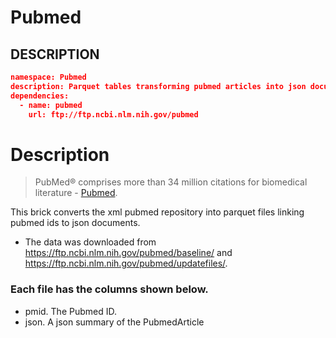 # Pubmed

## DESCRIPTION
```json
namespace: Pubmed
description: Parquet tables transforming pubmed articles into json documents
dependencies: 
  - name: pubmed
    url: ftp://ftp.ncbi.nlm.nih.gov/pubmed
```

# Description

> PubMed® comprises more than 34 million citations for biomedical literature - [Pubmed](https://pubmed.ncbi.nlm.nih.gov/).

This brick converts the xml pubmed repository into parquet files linking pubmed ids to json documents.

- The data was downloaded from https://ftp.ncbi.nlm.nih.gov/pubmed/baseline/ and https://ftp.ncbi.nlm.nih.gov/pubmed/updatefiles/.

### Each file has the columns shown below.
- pmid. The Pubmed ID.
- json. A json summary of the PubmedArticle